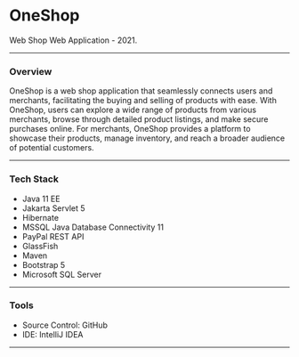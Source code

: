 # OneShop

Web Shop Web Application - 2021.

---

### **Overview**
OneShop is a web shop application that seamlessly connects users and merchants, facilitating the buying and selling of products with ease. With OneShop, users can explore a wide range of products from various merchants, browse through detailed product listings, and make secure purchases online. For merchants, OneShop provides a platform to showcase their products, manage inventory, and reach a broader audience of potential customers.

---

### **Tech Stack**
- Java 11 EE
- Jakarta Servlet 5
- Hibernate
- MSSQL Java Database Connectivity 11
- PayPal REST API
- GlassFish
- Maven
- Bootstrap 5
- Microsoft SQL Server

---

### **Tools**
- Source Control: GitHub
- IDE: IntelliJ IDEA

---